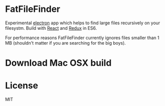 # FatFileFinder

Experimental [electron](http://electron.atom.io/) app which helps to find large files recursively on your filesystm. Build with [React](https://facebook.github.io/react/) and [Redux](https://github.com/rackt/redux) in ES6.



For performance reasons FatFileFinder currently ignores files smaller than 1 MB (shouldn't matter if you are searching for the big boys).

# Download Mac OSX build

# License
MIT
